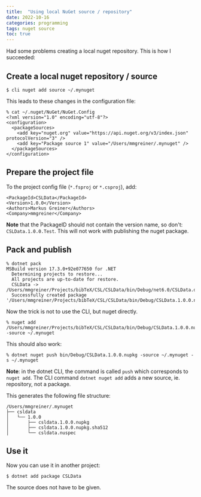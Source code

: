 ```yaml
---
title:  "Using local NuGet source / repository"
date: 2022-10-16
categories: programming
tags: nuget source
toc: true
---
```


Had some problems creating a local nuget repository. This is how I succeeded:

## Create a local nuget repository / source

    $ cli nuget add source ~/.mynuget

This leads to these changes in the configuration file:

    % cat ~/.nuget/NuGet/NuGet.Config
    <?xml version="1.0" encoding="utf-8"?>
    <configuration>
      <packageSources>
        <add key="nuget.org" value="https://api.nuget.org/v3/index.json" protocolVersion="3" />
        <add key="Package source 1" value="/Users/mmgreiner/.mynuget" />
      </packageSources>
    </configuration>


## Prepare the project file

To the project config file (`*.fsproj` or `*.csproj`), add:

    <PackageId>CSLData</PackageId>
    <Version>1.0.0</Version>
    <Authors>Markus Greiner</Authors>
    <Company>mmgreiner</Company>

**Note** that the PackageID should not contain the version name, so don't: `CSLData.1.0.0.Test`. This will not work with publishing the nuget package.

## Pack and publish

    % dotnet pack
    MSBuild version 17.3.0+92e077650 for .NET
      Determining projects to restore...
      All projects are up-to-date for restore.
      CSLData -> /Users/mmgreiner/Projects/bibTeX/CSL/CSLData/bin/Debug/net6.0/CSLData.dll
      Successfully created package '/Users/mmgreiner/Projects/bibTeX/CSL/CSLData/bin/Debug/CSLData.1.0.0.nupkg'.

Now the trick is not to use the CLI, but nuget directly.

    % nuget add /Users/mmgreiner/Projects/bibTeX/CSL/CSLData/bin/Debug/CSLData.1.0.0.nupkg -source ~/.mynuget
 
This should also work: 

    % dotnet nuget push bin/Debug/CSLData.1.0.0.nupkg -source ~/.mynuget -s ~/.mynuget

**Note**: in the dotnet CLI, the command is called `push` which corresponds to `nuget add`. The CLI command `dotnet nuget add` adds a new source, ie. repository, not a package.

This generates the following file structure:

    /Users/mmgreiner/.mynuget
    ├── csldata
    │   └── 1.0.0
    │       ├── csldata.1.0.0.nupkg
    │       ├── csldata.1.0.0.nupkg.sha512
    │       └── csldata.nuspec

## Use it
Now you can use it in another project:

    $ dotnet add package CSLData

The source does not have to be given.

